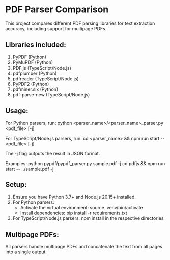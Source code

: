 # PDF Parser Comparison

This project compares different PDF parsing libraries for text extraction accuracy, including support for multipage PDFs.

## Libraries included:
1. PyPDF (Python)
2. PyMuPDF (Python)
3. PDF.js (TypeScript/Node.js)
4. pdfplumber (Python)
5. pdfreader (TypeScript/Node.js)
6. PyPDF2 (Python)
7. pdfminer.six (Python)
8. pdf-parse-new (TypeScript/Node.js)

## Usage:
For Python parsers, run:
python <parser_name>/<parser_name>_parser.py <pdf_file> [-j]

For TypeScript/Node.js parsers, run:
cd <parser_name> && npm run start -- <pdf_file> [-j]

The -j flag outputs the result in JSON format.

Examples:
python pypdf/pypdf_parser.py sample.pdf -j
cd pdfjs && npm run start -- ../sample.pdf -j

## Setup:
1. Ensure you have Python 3.7+ and Node.js 20.15+ installed.
2. For Python parsers: 
   - Activate the virtual environment: source .venv/bin/activate
   - Install dependencies: pip install -r requirements.txt
3. For TypeScript/Node.js parsers: npm install in the respective directories

## Multipage PDFs:
All parsers handle multipage PDFs and concatenate the text from all pages into a single output.
